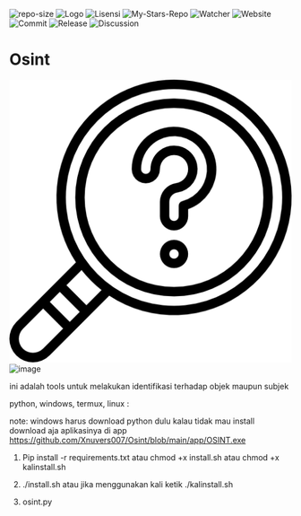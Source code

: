 ![repo-size](https://img.shields.io/github/repo-size/Xnuvers007/Osint)
![Logo](https://img.shields.io/github/languages/code-size/xnuvers007/Osint)
![Lisensi](https://img.shields.io/github/license/xnuvers007/Osint?color=blue&logoColor=black&style=plastic)
![My-Stars-Repo](https://img.shields.io/github/stars/xnuvers007?affiliations=OWNER&style=social)
![Watcher](https://img.shields.io/github/watchers/xnuvers007/Osint?style=social)
![Website](https://img.shields.io/website?down_color=lightgrey&down_message=offline&up_color=blue&up_message=online&url=https%3A%2F%2Fmykingbee.blogspot.com)
![Commit](https://img.shields.io/github/last-commit/xnuvers007/Osint)
![Release](https://img.shields.io/github/release-date/Xnuvers007/Osint)
![Discussion](https://img.shields.io/github/discussions/Xnuvers007/Osint)

# Osint
![Logo](https://github.com/Xnuvers007/Osint/blob/main/app/search.png "Logo")
![image](https://user-images.githubusercontent.com/62522733/131252692-16065250-5607-43a0-a606-db6162211986.png)


ini adalah tools untuk melakukan identifikasi terhadap objek maupun subjek

python, windows, termux, linux :

note: windows harus download python dulu kalau tidak mau install download aja aplikasinya di app https://github.com/Xnuvers007/Osint/blob/main/app/OSINT.exe

1. Pip install -r requirements.txt atau chmod +x install.sh atau chmod +x kalinstall.sh

2. ./install.sh atau jika menggunakan kali ketik ./kalinstall.sh

3. osint.py
